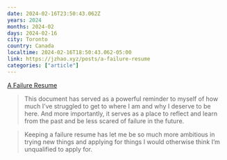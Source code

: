 ```yaml
---
date: 2024-02-16T23:50:43.062Z
years: 2024
months: 2024-02
days: 2024-02-16
city: Toronto
country: Canada
localtime: 2024-02-16T18:50:43.062-05:00
link: https://jzhao.xyz/posts/a-failure-resume
categories: ["article"]
---
```

[A Failure Resume](https://jzhao.xyz/posts/a-failure-resume)

> This document has served as a powerful reminder to myself of how much I’ve struggled to get to where I am and why I deserve to be here. And more importantly, it serves as a place to reflect and learn from the past and be less scared of failure in the future.

> Keeping a failure resume has let me be so much more ambitious in trying new things and applying for things I would otherwise think I’m unqualified to apply for.
